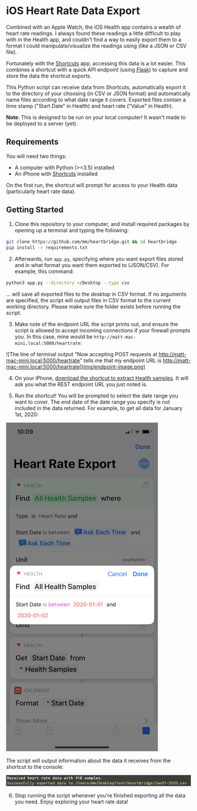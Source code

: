 # iOS Heart Rate Data Export

Combined with an Apple Watch, the iOS Health app contains a wealth of heart rate readings. I always found these readings a little difficult to play with in the Health app, and couldn't find a way to easily export them to a format I could manipulate/visualize the readings using (like a JSON or CSV file).

Fortunately with the [Shortcuts](https://apps.apple.com/us/app/shortcuts/id915249334) app, accessing this data is a lot easier. This combines a shortcut with a quick API endpoint (using [Flask](http://flask.palletsprojects.com/en/1.1.x/)) to capture and store the data the shortcut exports. 

This Python script can receive data from Shortcuts, automatically export it to the directory of your choosing (in CSV or JSON format) and automatically name files according to what date range it covers. Exported files contain a time stamp ("Start Date" in Health) and heart rate ("Value" in Health).

**Note**: This is designed to be run on your local computer! It wasn't made to be deployed to a server (yet).

## Requirements

You will need two things:

* A computer with Python (>=3.5) installed
* An iPhone with [Shortcuts](https://apps.apple.com/us/app/shortcuts/id915249334) installed

On the first run, the shortcut will prompt for access to your Health data (particularly heart rate data).

## Getting Started

1. Clone this repository to your computer, and install required packages by opening up a terminal and typing the following:

```bash
git clone https://github.com/mm/heartbridge.git && cd heartbridge
pip install -r requirements.txt
```

2. Afterwards, run `app.py`, specifying where you want export files stored and in what format you want them exported to (JSON/CSV). For example, this command:

```bash
python3 app.py --directory ~/Desktop --type csv
```

... will save all exported files to the desktop in CSV format. If no arguments are specified, the script will output files in CSV format to the current working directory. Please make sure the folder exists before running the script.

3. Make note of the endpoint URL the script prints out, and ensure the script is allowed to accept incoming connections if your firewall prompts you. In this case, mine would be ```http://matt-mac-mini.local:5000/heartrate```:

![The line of terminal output "Now accepting POST requests at http://matt-mac-mini.local:5000/heartrate" tells me that my endpoint URL is http://matt-mac-mini.local:5000/heartrate](img/endpoint-image.png)

4. On your iPhone, [download the shortcut to extract Health samples](https://www.icloud.com/shortcuts/2d24033f74bb493c8017e4986e6233bf). It will ask you what the REST endpoint URL you just noted is.

5. Run the shortcut! You will be prompted to select the date range you want to cover. The end date of the date range you specify is not included in the data returned. For example, to get all data for January 1st, 2020:

![To select all data for January 1st, 2020, you would select a date range between January 1st and 2nd](img/shortcut-iPhone.png)

The script will output information about the data it receives from the shortcut to the console:

![Information about the data received by the script (number of samples and path of the file produced) is outputted to the console](img/script-output.png)

6. Stop running the script whenever you're finished exporting all the data you need. Enjoy exploring your heart rate data!